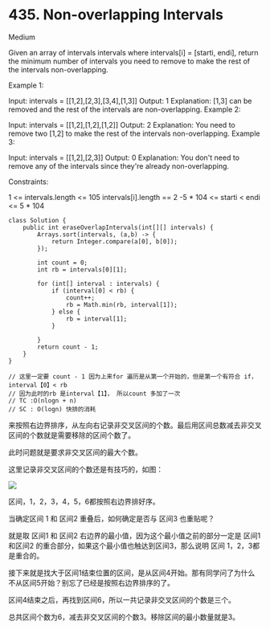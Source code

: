 # 435. Non-overlapping Intervals

Medium

Given an array of intervals intervals where intervals[i] = [starti, endi], return the minimum number of intervals you need to remove to make the rest of the intervals non-overlapping.

 

Example 1:

Input: intervals = [[1,2],[2,3],[3,4],[1,3]]
Output: 1
Explanation: [1,3] can be removed and the rest of the intervals are non-overlapping.
Example 2:

Input: intervals = [[1,2],[1,2],[1,2]]
Output: 2
Explanation: You need to remove two [1,2] to make the rest of the intervals non-overlapping.
Example 3:

Input: intervals = [[1,2],[2,3]]
Output: 0
Explanation: You don't need to remove any of the intervals since they're already non-overlapping.
 

Constraints:

1 <= intervals.length <= 105
intervals[i].length == 2
-5 * 104 <= starti < endi <= 5 * 104

```
class Solution {
    public int eraseOverlapIntervals(int[][] intervals) {
        Arrays.sort(intervals, (a,b) -> {
            return Integer.compare(a[0], b[0]);
        });

        int count = 0;
        int rb = intervals[0][1];

        for (int[] interval : intervals) {
            if (interval[0] < rb) {
                count++;
                rb = Math.min(rb, interval[1]);
            } else {
                rb = interval[1];
            }
        
        }
        return count - 1;
    }
}

// 这里一定要 count - 1 因为上来for 遍历是从第一个开始的，但是第一个有符合 if， interval【0】< rb
// 因为此时的rb 是interval【1】， 所以count 多加了一次
// TC :O(nlogn + n)
// SC : O(logn) 快排的消耗

```

来按照右边界排序，从左向右记录非交叉区间的个数。最后用区间总数减去非交叉区间的个数就是需要移除的区间个数了。

此时问题就是要求非交叉区间的最大个数。

这里记录非交叉区间的个数还是有技巧的，如图：

![](https://camo.githubusercontent.com/d8a928a77b68c122ed3d09d6f230b941b56c2b4aba30161bf6309b5b488f2fc7/68747470733a2f2f636f64652d7468696e6b696e672d313235333835353039332e66696c652e6d7971636c6f75642e636f6d2f706963732f32303233303230313136343133342e706e67)

区间，1，2，3，4，5，6都按照右边界排好序。

当确定区间 1 和 区间2 重叠后，如何确定是否与 区间3 也重贴呢？

就是取 区间1 和 区间2 右边界的最小值，因为这个最小值之前的部分一定是 区间1 和区间2 的重合部分，如果这个最小值也触达到区间3，那么说明 区间 1，2，3都是重合的。

接下来就是找大于区间1结束位置的区间，是从区间4开始。那有同学问了为什么不从区间5开始？别忘了已经是按照右边界排序的了。

区间4结束之后，再找到区间6，所以一共记录非交叉区间的个数是三个。

总共区间个数为6，减去非交叉区间的个数3。移除区间的最小数量就是3。
